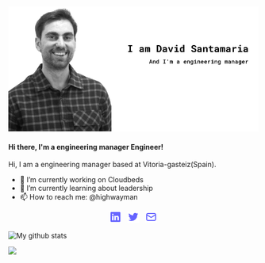 <div>
  <img src="https://github.com/dhighwayman/dhighwayman/blob/main/img/cover.png">
</div>

#### Hi there, I'm a engineering manager Engineer!

Hi, I am a engineering manager based at Vitoria-gasteiz(Spain).

- 🔭 I’m currently working on Cloudbeds
- 🌱 I’m currently learning about leadership
- 📫 How to reach me: @highwayman



<p align='center'>
  <a href="https://www.linkedin.com/in/davidsantamaria/"><img height="24" src="https://github.com/dhighwayman/dhighwayman/blob/main/img/linkedin.png?raw=true"></a>&nbsp;&nbsp;
  <a href="https://twitter.com/highwayman"><img height="24" src="https://github.com/dhighwayman/dhighwayman/blob/main/img/twitter.png?raw=true"></a>&nbsp;&nbsp;
  <a href="mailto:david@davidsantamaria.me"><img height="24" src="https://github.com/dhighwayman/dhighwayman/blob/main/img/envelope-alt.png?raw=true"></a>
</p>

![My github stats](https://github-readme-stats.vercel.app/api?username=dhighwayman&show_icons=true&hide=["prs","issues","contribs"])

<p> 
<img src="https://visitor-badge.glitch.me/badge?page_id=dhighwayman.visitor-badge"/> 
</p>